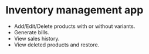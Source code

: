 # Inventory management app

- Add/Edit/Delete products with or without variants.
- Generate bills.
- View sales history.
- View deleted products and restore.
